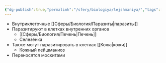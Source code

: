 ```yaml
---
{"dg-publish":true,"permalink":"/sfery/biologiya/lejshmaniya/","tags":["Зоология"]}
---
```


- Внутриклеточные [[Сферы/Биология/Паразиты\|паразиты]]
- Паразитируют в клетках внутренних органов
	- [[Сферы/Биология/Печень\|Печень]]
	- Cелезёнка
- Также могут паразитировать в клетках [[Кожа\|кожи]]
	- Кожный лейшманиоз
- Переносятся москитами